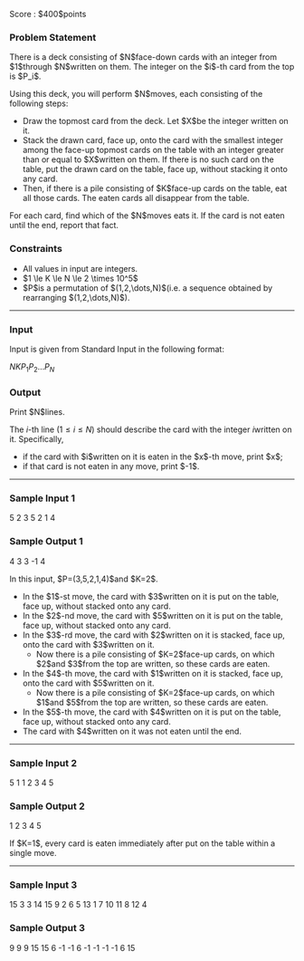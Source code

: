 
<div>

<span>

<span>

<p>
Score : $400$points
</p>

<div>

<section>

### **Problem Statement**

<p>
There is a deck consisting of $N$face-down cards with an integer from $1$through $N$written on them.  The integer on the $i$-th card from the top is $P_i$.
</p>

<p>
Using this deck, you will perform $N$moves, each consisting of the following steps:
</p>

<ul>

<li>
Draw the topmost card from the deck.  Let $X$be the integer written on it.
</li>

<li>
Stack the drawn card, face up, onto the card with the smallest integer among the face-up topmost cards on the table with an integer greater than or equal to $X$written on them.  If there is no such card on the table, put the drawn card on the table, face up, without stacking it onto any card.
</li>

<li>
Then, if there is a pile consisting of $K$face-up cards on the table, eat all those cards.  The eaten cards all disappear from the table.
</li>

</ul>

<p>
For each card, find which of the $N$moves eats it.  If the card is not eaten until the end, report that fact.
</p>

</section>

</div>

<div>

<section>

### **Constraints**

<ul>

<li>
All values in input are integers.
</li>

<li>
$1 \le K \le N \le 2 \times 10^5$
</li>

<li>
$P$is a permutation of $(1,2,\dots,N)$(i.e. a sequence obtained by rearranging $(1,2,\dots,N)$).
</li>

</ul>

</section>

</div>

---

<div>

<div>

<section>

### **Input**

<p>
Input is given from Standard Input in the following format:
</p>

<div>

$N$$K$$P_1$$P_2$$\dots$$P_N$
</div>

</section>

</div>

<div>

<section>

### **Output**

<p>
Print $N$lines.

The $i$-th line ($1 \le i \le N$) should describe the card with the integer $i$written on it.  Specifically,
</p>

<ul>

<li>
if the card with $i$written on it is eaten in the $x$-th move, print $x$;
</li>

<li>
if that card is not eaten in any move, print $-1$.
</li>

</ul>

</section>

</div>

</div>

---

<div>

<section>

### **Sample Input 1**

<div>

5 2
3 5 2 1 4

</div>

</section>

</div>

<div>

<section>

### **Sample Output 1**

<div>

4
3
3
-1
4

</div>

<p>
In this input, $P=(3,5,2,1,4)$and $K=2$.
</p>

<ul>

<li>
In the $1$-st move, the card with $3$written on it is put on the table, face up, without stacked onto any card.
</li>

<li>
In the $2$-nd move, the card with $5$written on it is put on the table, face up, without stacked onto any card.
</li>

<li>
In the $3$-rd move, the card with $2$written on it is stacked, face up, onto the card with $3$written on it.
<ul>

<li>
Now there is a pile consisting of $K=2$face-up cards, on which $2$and $3$from the top are written, so these cards are eaten.
</li>

</ul>

</li>

<li>
In the $4$-th move, the card with $1$written on it is stacked, face up, onto the card with $5$written on it.
<ul>

<li>
Now there is a pile consisting of $K=2$face-up cards, on which $1$and $5$from the top are written, so these cards are eaten.
</li>

</ul>

</li>

<li>
In the $5$-th move, the card with $4$written on it is put on the table, face up, without stacked onto any card.
</li>

<li>
The card with $4$written on it was not eaten until the end.
</li>

</ul>

</section>

</div>

---

<div>

<section>

### **Sample Input 2**

<div>

5 1
1 2 3 4 5

</div>

</section>

</div>

<div>

<section>

### **Sample Output 2**

<div>

1
2
3
4
5

</div>

<p>
If $K=1$, every card is eaten immediately after put on the table within a single move.
</p>

</section>

</div>

---

<div>

<section>

### **Sample Input 3**

<div>

15 3
3 14 15 9 2 6 5 13 1 7 10 11 8 12 4

</div>

</section>

</div>

<div>

<section>

### **Sample Output 3**

<div>

9
9
9
15
15
6
-1
-1
6
-1
-1
-1
-1
6
15

</div>

</section>

</div>

</span>

</span>

</div>
